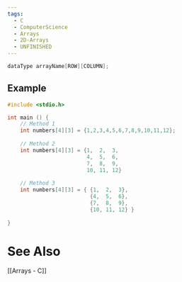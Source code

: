 ```yaml
---
tags:
  - C
  - ComputerScience
  - Arrays
  - 2D-Arrays
  - UNFINISHED
---
```


```c showlinenumbers
dataType arrayName[ROW][COLUMN];
```

## Example
```c showlinenumbers
#include <stdio.h>

int main () {
	// Method 1
	int numbers[4][3] = {1,2,3,4,5,6,7,8,9,10,11,12};
	
	// Method 2
	int numbers[4][3] = {1,  2,  3,
						 4,  5,  6,
						 7,  8,  9,
						 10, 11, 12}
	
	// Method 3
	int numbers[4][3] = { {1,  2,  3},
						  {4,  5,  6},
						  {7,  8,  9},
						  {10, 11, 12} }
	
}

```

# See Also
[[Arrays - C]]